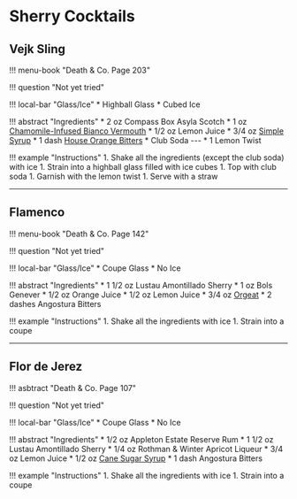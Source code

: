 # Sherry Cocktails

## Vejk Sling

!!! menu-book "Death & Co. Page 203"

!!! question "Not yet tried"

!!! local-bar "Glass/Ice"
    * Highball Glass
    * Cubed Ice

!!! abstract "Ingredients"
    * 2 oz Compass Box Asyla Scotch
    * 1 oz [Chamomile-Infused Bianco Vermouth](../infusions/#chamomile-infused-bianco-vermouth)
    * 1/2 oz Lemon Juice
    * 3/4 oz [Simple Syrup](../syrups/#simple-syrup)
    * 1 dash [House Orange Bitters](../batches/#house-orange-bitters)
    * Club Soda
    ---
    * 1 Lemon Twist

!!! example "Instructions"
    1. Shake all the ingredients (except the club soda) with ice
    1. Strain into a highball glass filled with ice cubes
    1. Top with club soda
    1. Garnish with the lemon twist
    1. Serve with a straw

---
## Flamenco

!!! menu-book "Death & Co. Page 142"

!!! question "Not yet tried"

!!! local-bar "Glass/Ice"
    * Coupe Glass
    * No Ice

!!! abstract "Ingredients"
    * 1 1/2 oz Lustau Amontillado Sherry
    * 1 oz Bols Genever
    * 1/2 oz Orange Juice
    * 1/2 oz Lemon Juice
    * 3/4 oz [Orgeat](../syrups/#orgeat)
    * 2 dashes Angostura Bitters

!!! example "Instructions"
    1. Shake all the ingredients with ice
    1. Strain into a coupe

---
## Flor de Jerez

!!! asbtract "Death & Co. Page 107"

!!! question "Not yet tried"

!!! local-bar "Glass/Ice"
    * Coupe Glass
    * No Ice

!!! abstract "Ingredients"
    * 1/2 oz Appleton Estate Reserve Rum
    * 1 1/2 oz Lustau Amontillado Sherry
    * 1/4 oz Rothman & Winter Apricot Liqueur
    * 3/4 oz Lemon Juice
    * 1/2 oz [Cane Sugar Syrup](../syrups/#cane-sugar-syrup)
    * 1 dash Angostura Bitters

!!! example "Instructions"
    1. Shake all the ingredients with ice
    1. Strain into a coupe